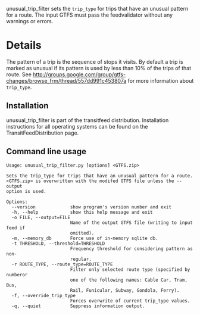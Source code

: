 unusual_trip_filter sets the `trip_type` for trips that have an unusual pattern for a route. The input GTFS must pass the feedvalidator without any warnings or errors.

# Details

The pattern of a trip is the sequence of stops it visits. By default a trip is marked as unusual if its pattern is used by less than 10% of the trips of that route. See http://groups.google.com/group/gtfs-changes/browse_frm/thread/557dd991c453807a for more information about `trip_type`.

## Installation
 
unusual_trip_filter is part of the transitfeed distribution. Installation instructions for all operating systems can be found on the TransitFeedDistribution page.

## Command line usage

```
Usage: unusual_trip_filter.py [options] <GTFS.zip>

Sets the trip_type for trips that have an unusual pattern for a route.
<GTFS.zip> is overwritten with the modifed GTFS file unless the --output
option is used.

Options:
  --version             show program's version number and exit
  -h, --help            show this help message and exit
  -o FILE, --output=FILE
                        Name of the output GTFS file (writing to input feed if
                        omitted).
  -m, --memory_db       Force use of in-memory sqlite db.
  -t THRESHOLD, --threshold=THRESHOLD
                        Frequency threshold for considering pattern as non-
                        regular.
  -r ROUTE_TYPE, --route_type=ROUTE_TYPE
                        Filter only selected route type (specified by numberor
                        one of the following names: Cable Car, Tram, Bus,
                        Rail, Funicular, Subway, Gondola, Ferry).
  -f, --override_trip_type
                        Forces overwrite of current trip_type values.
  -q, --quiet           Suppress information output.
```